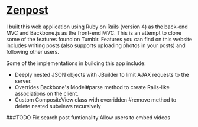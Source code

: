 [Zenpost](http://www.zenpost.info/)
============

I built this web application using Ruby on Rails (version 4) as the back-end MVC and Backbone.js as the front-end MVC. This is an attempt to clone some of the features found on Tumblr. Features you can find on this website includes writing posts (also supports uploading photos in your posts) and following other users. 

Some of the implementations in building this app include: 
* Deeply nested JSON objects with JBuilder to limit AJAX requests to the server.
* Overrides Backbone's Model#parse method to create Rails-like associations on the client.
* Custom CompositeView class with overridden #remove method to delete nested subviews recursively

###TODO
Fix search post funtionality
Allow users to embed videos
